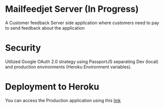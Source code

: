 # Mailfeedjet Server (In Progress)
A Customer feedback Server side application where customers need to pay to send feedback about the application

# Security

Utilized Google OAuth 2.0 strategy using PassportJS separating Dev (local) and production environments (Heroku Environment variables). 

# Deployment to Heroku

You can access the Production application using this [link](https://mail-feedjet-0921.herokuapp.com/auth/google)
